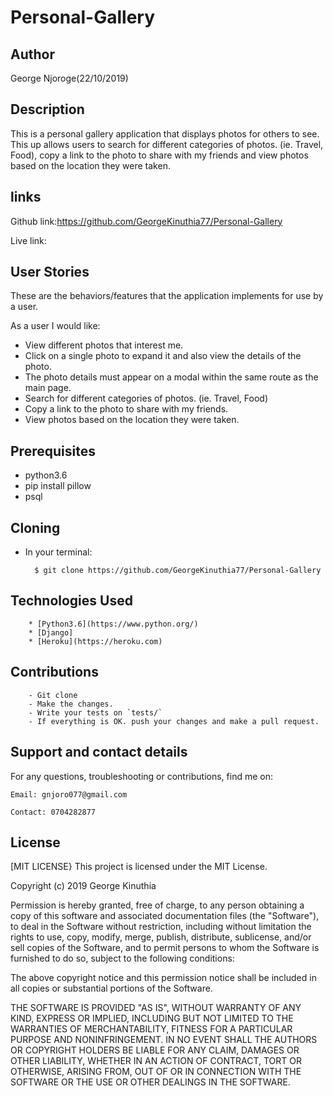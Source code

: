 # Personal-Gallery

## Author

George Njoroge(22/10/2019)

## Description

This is a personal gallery application that displays photos for others to see. This up allows users to search for different categories of photos. (ie. Travel, Food), copy a link to the photo to share with my friends and view photos based on the location they were taken.

## links

Github link:https://github.com/GeorgeKinuthia77/Personal-Gallery

Live link:

## User Stories
These are the behaviors/features that the application implements for use by a user.

As a user I would like:
* View different photos that interest me.
* Click on a single photo to expand it and also view the details of the photo.
* The photo details must appear on a modal within the same route as the main page.
* Search for different categories of photos. (ie. Travel, Food)
* Copy a link to the photo to share with my friends.
* View photos based on the location they were taken.

## Prerequisites
* python3.6
* pip install pillow
* psql


## Cloning
* In your terminal:

        $ git clone https://github.com/GeorgeKinuthia77/Personal-Gallery

## Technologies Used
        * [Python3.6](https://www.python.org/)
        * [Django]
        * [Heroku](https://heroku.com)


## Contributions

        - Git clone
        - Make the changes.
        - Write your tests on `tests/`
        - If everything is OK. push your changes and make a pull request.

## Support and contact details

For any questions, troubleshooting or contributions, find me on:

    Email: gnjoro077@gmail.com

    Contact: 0704282877

## License
[MIT LICENSE} This project is licensed under the MIT License.

Copyright (c) 2019 George Kinuthia

Permission is hereby granted, free of charge, to any person obtaining a copy of this software and associated documentation files (the "Software"), to deal in the Software without restriction, including without limitation the rights to use, copy, modify, merge, publish, distribute, sublicense, and/or sell copies of the Software, and to permit persons to whom the Software is furnished to do so, subject to the following conditions:

The above copyright notice and this permission notice shall be included in all copies or substantial portions of the Software.

THE SOFTWARE IS PROVIDED "AS IS", WITHOUT WARRANTY OF ANY KIND, EXPRESS OR IMPLIED, INCLUDING BUT NOT LIMITED TO THE WARRANTIES OF MERCHANTABILITY, FITNESS FOR A PARTICULAR PURPOSE AND NONINFRINGEMENT. IN NO EVENT SHALL THE AUTHORS OR COPYRIGHT HOLDERS BE LIABLE FOR ANY CLAIM, DAMAGES OR OTHER LIABILITY, WHETHER IN AN ACTION OF CONTRACT, TORT OR OTHERWISE, ARISING FROM, OUT OF OR IN CONNECTION WITH THE SOFTWARE OR THE USE OR OTHER DEALINGS IN THE SOFTWARE.
